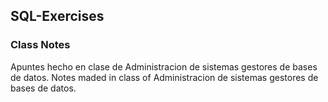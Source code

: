 ## SQL-Exercises
### Class Notes
Apuntes hecho en clase de Administracion de sistemas gestores de bases de datos.
Notes maded in class of Administracion de sistemas gestores de bases de datos.
